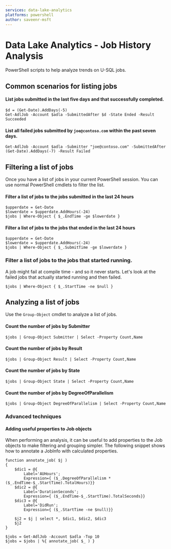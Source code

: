 ```yaml
---
services: data-lake-analytics
platforms: powershell
author: saveenr-msft
---
```


# Data Lake Analytics - Job History Analysis

PowerShell scripts to help analyze trends on U-SQL jobs.


## Common scenarios for listing jobs


#### List jobs submitted in the last five days and that successfully completed.

```
$d = (Get-Date).AddDays(-5)
Get-AdlJob -Account $adla -SubmittedAfter $d -State Ended -Result Succeeded
```

#### List all failed jobs submitted by `joe@contoso.com` within the past seven days.

```
Get-AdlJob -Account $adla -Submitter "joe@contoso.com" -SubmittedAfter (Get-Date).AddDays(-7) -Result Failed
```

## Filtering a list of jobs

Once you have a list of jobs in your current PowerShell session. You can use normal PowerShell cmdlets to filter the list.

#### Filter a list of jobs to the jobs submitted in the last 24 hours

```
$upperdate = Get-Date
$lowerdate = $upperdate.AddHours(-24)
$jobs | Where-Object { $_.EndTime -ge $lowerdate }
```

#### Filter a list of jobs to the jobs that ended in the last 24 hours

```
$upperdate = Get-Date
$lowerdate = $upperdate.AddHours(-24)
$jobs | Where-Object { $_.SubmitTime -ge $lowerdate }
```

### Filter a list of jobs to the jobs that started running. 

A job might fail at compile time - and so it never starts. Let's look at the failed jobs that actually started running and then failed.

```
$jobs | Where-Object { $_.StartTime -ne $null }
```

## Analyzing a list of jobs

Use the `Group-Object` cmdlet to analyze a list of jobs.

#### Count the number of jobs by Submitter

```
$jobs | Group-Object Submitter | Select -Property Count,Name
```

#### Count the number of jobs by Result
```
$jobs | Group-Object Result | Select -Property Count,Name
```

#### Count the number of jobs by State
```
$jobs | Group-Object State | Select -Property Count,Name
```

####  Count the number of jobs by DegreeOfParallelism
```
$jobs | Group-Object DegreeOfParallelism | Select -Property Count,Name
```

### Advanced techniques

#### Adding useful properties to Job objects

When performing an analysis, it can be useful to add properties to the Job objects to make filtering and grouping simpler. The following  snippet shows how to annotate a JobInfo with calculated properties.

```
function annotate_job( $j )
{
    $dic1 = @{
        Label='AUHours';
        Expression={ ($_.DegreeOfParallelism * ($_.EndTime-$_.StartTime).TotalHours)}}
    $dic2 = @{
        Label='DurationSeconds';
        Expression={ ($_.EndTime-$_.StartTime).TotalSeconds}}
    $dic3 = @{
        Label='DidRun';
        Expression={ ($_.StartTime -ne $null)}}

    $j2 = $j | select *, $dic1, $dic2, $dic3
    $j2
}

$jobs = Get-AdlJob -Account $adla -Top 10
$jobs = $jobs | %{ annotate_job( $_ ) }
```
